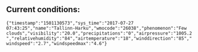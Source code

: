 ## Current conditions: 
 ``` {"timestamp":"1501130573","sys_time":"2017-07-27 07:43:25","name":"Tallinn-Harku","wmocode":"26038","phenomenon":"Few clouds","visibility":"20.0","precipitations":"0","airpressure":"1005.2","relativehumidity":"84","airtemperature":"18","winddirection":"85","windspeed":"2.7","windspeedmax":"4.6"} ```
